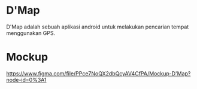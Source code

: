 # D'Map
D'Map adalah sebuah aplikasi android untuk melakukan pencarian tempat menggunakan GPS.

# Mockup
https://www.figma.com/file/PPce7NoQX2dbQcyAV4CfPA/Mockup-D'Map?node-id=0%3A1
